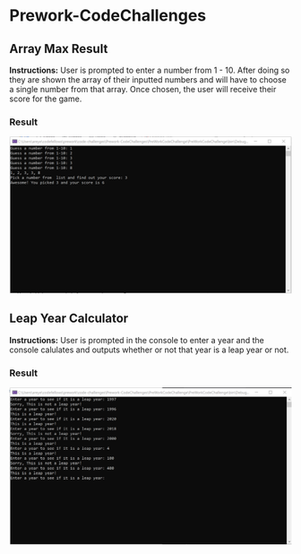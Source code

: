 # Prework-CodeChallenges

## Array Max Result

**Instructions:** User is prompted to enter a number from 1 - 10. After doing so they are shown the array of their inputted numbers and will have to choose a single number from that array. Once chosen, the user will receive their score for the game.

### Result

![Results](array-max.png) 

## Leap Year Calculator 

**Instructions:** User is prompted in the console to enter a year and the console calulates and outputs whether or not that year is a leap year or not. 

### Result
![Leap Year Result](leap-year.png)

